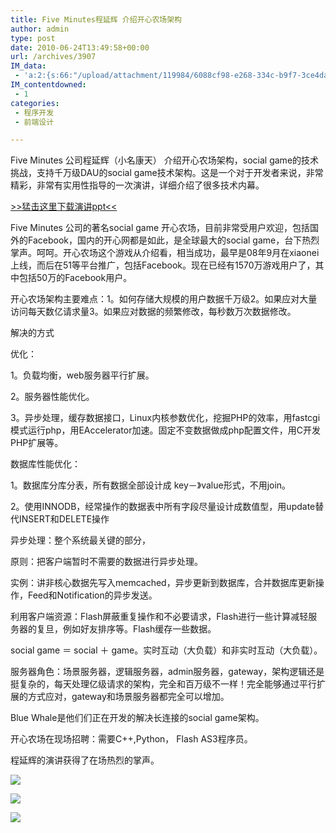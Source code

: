 ```yaml
---
title: Five Minutes程延辉 介绍开心农场架构
author: admin
type: post
date: 2010-06-24T13:49:58+00:00
url: /archives/3907
IM_data:
 - 'a:2:{s:66:"/upload/attachment/119984/6088cf98-e268-334c-b9f7-3ce4da338e14.jpg";s:66:"/upload/attachment/119984/6088cf98-e268-334c-b9f7-3ce4da338e14.jpg";s:66:"/upload/attachment/119986/4ef0fd22-516a-3742-90f9-dba9fc6895bb.jpg";s:66:"/upload/attachment/119986/4ef0fd22-516a-3742-90f9-dba9fc6895bb.jpg";}'
IM_contentdowned:
 - 1
categories:
 - 程序开发
 - 前端设计

---
```


Five Minutes 公司程延辉（小名康天） 介绍开心农场架构，social game的技术挑战，支持千万级DAU的social game技术架构。这是一个对于开发者来说，非常精彩，非常有实用性指导的一次演讲，详细介绍了很多技术内幕。


[>>猛击这里下载演讲ppt<<](http://www.javaeye.com/topics/download/e4f72cf2-2baa-3f4b-9578-d220b6bceea9)

Five Minutes 公司的著名social game 开心农场，目前非常受用户欢迎，包括国外的Facebook，国内的开心网都是如此，是全球最大的social game，台下热烈掌声。呵呵。开心农场这个游戏从介绍看，相当成功，最早是08年9月在xiaonei上线，而后在51等平台推广，包括Facebook。现在已经有1570万游戏用户了，其中包括50万的Facebook用户。


开心农场架构主要难点：1。如何存储大规模的用户数据千万级2。如果应对大量访问每天数亿请求量3。如果应对数据的频繁修改，每秒数万次数据修改。


解决的方式


优化：


1。负载均衡，web服务器平行扩展。


2。服务器性能优化。


3。异步处理，缓存数据接口，Linux内核参数优化，挖掘PHP的效率，用fastcgi模式运行php，用EAccelerator加速。固定不变数据做成php配置文件，用C开发PHP扩展等。


数据库性能优化：


1。数据库分库分表，所有数据全部设计成 key－》value形式，不用join。


2。使用INNODB，经常操作的数据表中所有字段尽量设计成数值型，用update替代INSERT和DELETE操作


异步处理：整个系统最关键的部分，


原则：把客户端暂时不需要的数据进行异步处理。


实例：讲非核心数据先写入memcached，异步更新到数据库，合并数据库更新操作，Feed和Notification的异步发送。


利用客户端资源：Flash屏蔽重复操作和不必要请求，Flash进行一些计算减轻服务器的复旦，例如好友排序等。Flash缓存一些数据。


social game ＝ social ＋ game。实时互动（大负载）和非实时互动（大负载）。


服务器角色：场景服务器，逻辑服务器，admin服务器，gateway，架构逻辑还是挺复杂的，每天处理亿级请求的架构，完全和百万级不一样！完全能够通过平行扩展的方式应对，gateway和场景服务器都完全可以增加。


Blue Whale是他们们正在开发的解决长连接的social game架构。


开心农场在现场招聘：需要C++,Python， Flash AS3程序员。


程延辉的演讲获得了在场热烈的掌声。


[![](http://blog.haohtml.com/wp-content/uploads/2010/06/301jh54033.jpg)](/wp-content/uploads/2010/06/301jh54033.jpg)

![](/upload/attachment/119984/6088cf98-e268-334c-b9f7-3ce4da338e14.jpg)

![](/upload/attachment/119986/4ef0fd22-516a-3742-90f9-dba9fc6895bb.jpg)